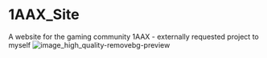 # 1AAX_Site
A website for the gaming community 1AAX - externally requested project to myself 
![image_high_quality-removebg-preview](https://github.com/user-attachments/assets/d831aa9c-45bf-4393-b8eb-37e0959a0ede)
